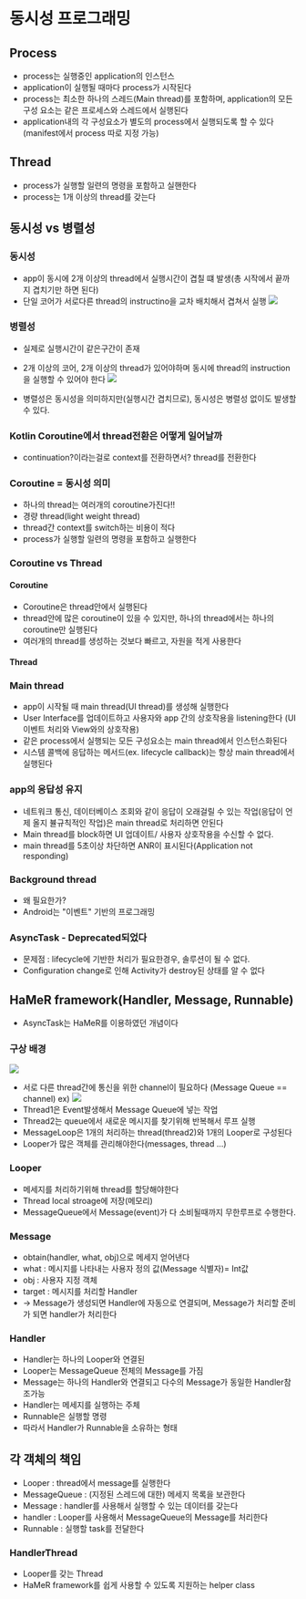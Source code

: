 # 동시성 프로그래밍
## Process
- process는 실행중인 application의 인스턴스
- application이 실행될 때마다 process가 시작된다
- process는 최소한 하나의 스레드(Main thread)를 포함하며, application의 모든 구성 요소는 같은 프로세스와 스레드에서 실행된다
- application내의 각 구성요소가 별도의 process에서 실행되도록 할 수 있다 (manifest에서 process 따로 지정 가능)

## Thread
- process가 실행할 일련의 명령을 포함하고 실핸한다
- process는 1개 이상의 thread를 갖는다

## 동시성 vs 병렬성
### 동시성
- app이 동시에 2개 이상의 thread에서 실행시간이 겹칠 떄 발생(총 시작에서 끝까지 겹치기만 하면 된다)
- 단일 코어가 서로다른 thread의 instructino을 교차 배치해서 겹쳐서 실행
![](https://i.imgur.com/ZEXmFNG.png)

### 병렬성
- 실제로 실행시간이 같은구간이 존재
- 2개 이상의 코어, 2개 이상의 thread가 있어야하며 동시에 thread의 instruction을 실행할 수 있어야 한다
![](https://i.imgur.com/CN0Aa79.png)

- 병렬성은 동시성을 의미하지만(실행시간 겹치므로), 동시성은 병렬성 없이도 발생할 수 있다.


### Kotlin Coroutine에서 thread전환은 어떻게 일어날까
- continuation?이라는걸로 context를 전환하면서? thread를 전환한다


### Coroutine = 동시성 의미
- 하나의 thread는 여러개의 coroutine가진다!!
- 경량 thread(light weight thread)
- thread간 context를 switch하는 비용이 적다
- process가 실행할 일련의 명령을 포함하고 실행한다
### Coroutine vs Thread
#### Coroutine
- Coroutine은 thread안에서 실행된다
- thread안에 많은 coroutine이 있을 수 있지만, 하나의 thread에서는 하나의 coroutine만 실행된다
- 여러개의 thread를 생성하는 것보다 빠르고, 자원을 적게 사용한다

#### Thread

### Main thread
- app이 시작될 때 main thread(UI thread)를 생성해 실행한다
- User Interface를 업데이트하고 사용자와 app 간의 상호작용을 listening한다 (UI 이벤트 처리와 View와의 상호작용)
- 같은 process에서 실행되는 모든 구성요소는 main thread에서 인스턴스화된다
- 시스템 콜백에 응답하는 메서드(ex. lifecycle callback)는 항상 main thread에서 실행된다


### app의 응답성 유지
- 네트워크 통신, 데이터베이스 조회와 같이 응답이 오래걸릴 수 있는 작업(응답이 언제 올지 뷸규칙적인 작업)은 main thread로 처리하면 안된다
- Main thread를 block하면 UI 업데이트/ 사용자 상호작용을 수신할 수 없다.
- main thread를 5초이상 차단하면 ANR이 표시된다(Application not responding)

### Background thread
- 왜 필요한가?
- Android는 "이벤트" 기반의 프로그래밍

### AsyncTask - Deprecated되었다
- 문제점 : lifecycle에 기반한 처리가 필요한경우, 솔루션이 될 수 없다.
- Configuration change로 인해 Activity가 destroy된 상태를 알 수 없다


## HaMeR framework(Handler, Message, Runnable)
- AsyncTask는 HaMeR를 이용하였던 개념이다
### 구상 배경
![](https://i.imgur.com/lU0HwKV.png)
- 서로 다른 thread간에 통신을 위한 channel이 필요하다 (Message Queue == channel)
ex)
![](https://i.imgur.com/0oh5KSF.png)
- Thread1은 Event발생해서 Message Queue에 넣는 작업
- Thread2는 queue에서 새로운 메시지를 찾기위해 반복해서 루프 실행
- MessageLoop은 1개의 처리하는 thread(thread2)와  1개의 Looper로 구성된다
- Looper가 많은 객체를 관리해야한다(messages, thread ...)


### Looper
- 메세지를 처리하기위해 thread를 할당해야한다
- Thread local stroage에 저장(메모리)
- MessageQueue에서 Message(event)가 다 소비될때까지 무한루프로 수행한다.

### Message
- obtain(handler, what, obj)으로 메세지 얻어낸다
- what : 메시지를 나타내는 사용자 정의 값(Message 식별자)= Int값 
- obj : 사용자 지정 객체
- target : 메시지를 처리할 Handler
- -> Message가 생성되면 Handler에 자동으로 연결되며, Message가 처리할 준비가 되면 handler가 처리한다

### Handler
- Handler는 하나의 Looper와 연결된
- Looper는 MessageQueue 전체의 Message를 가짐
- Message는 하나의 Handler와 연결되고 다수의 Message가 동일한 Handler참조가능
- Handler는 메세지를 실행하는 주체
- Runnable은 실행할 명령
- 따라서 Handler가 Runnable을 소유하는 형태

## 각 객체의 책임
- Looper : thread에서 message를 실행한다
- MessageQueue : (지정된 스레드에 대한) 메세지 목록을 보관한다
- Message : handler를 사용해서 실행할 수 있는 데이터를 갖는다
- handler : Looper를 사용해서 MessageQueue의 Message를 처리한다
- Runnable : 실행할 task를 전달한다

### HandlerThread
- Looper를 갖는 Thread
- HaMeR framework를 쉽게 사용할 수 있도록 지원하는 helper class
